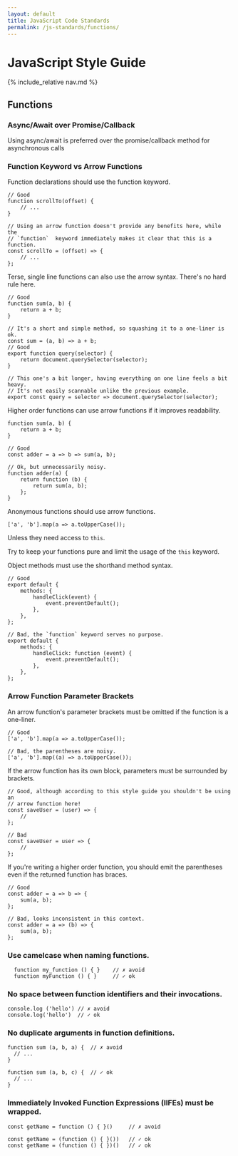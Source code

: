 ```yaml
---
layout: default
title: JavaScript Code Standards
permalink: /js-standards/functions/
---
```


# JavaScript Style Guide

{% include_relative nav.md %}

## Functions

### Async/Await over Promise/Callback

Using async/await is preferred over the promise/callback method for asynchronous calls

### Function Keyword vs Arrow Functions

Function declarations should use the function keyword.

```
// Good
function scrollTo(offset) {
    // ...
}

// Using an arrow function doesn't provide any benefits here, while the
// `function`  keyword immediately makes it clear that this is a function.
const scrollTo = (offset) => {
    // ...
};
```

Terse, single line functions can also use the arrow syntax. There's no hard rule here.

```
// Good
function sum(a, b) {
    return a + b;
}

// It's a short and simple method, so squashing it to a one-liner is ok.
const sum = (a, b) => a + b;
// Good
export function query(selector) {
    return document.querySelector(selector);
}

// This one's a bit longer, having everything on one line feels a bit heavy.
// It's not easily scannable unlike the previous example.
export const query = selector => document.querySelector(selector);
```

Higher order functions can use arrow functions if it improves readability.

```
function sum(a, b) {
    return a + b;
}

// Good
const adder = a => b => sum(a, b);

// Ok, but unnecessarily noisy.
function adder(a) {
    return function (b) {
        return sum(a, b);
    };
}
```

Anonymous functions should use arrow functions.

```
['a', 'b'].map(a => a.toUpperCase());
```

Unless they need access to `this`.

Try to keep your functions pure and limit the usage of the `this` keyword.

Object methods must use the shorthand method syntax.

```
// Good
export default {
    methods: {
        handleClick(event) {
            event.preventDefault();
        },
    },
};

// Bad, the `function` keyword serves no purpose.
export default {
    methods: {
        handleClick: function (event) {
            event.preventDefault();
        },
    },
};
```

### Arrow Function Parameter Brackets

An arrow function's parameter brackets must be omitted if the function is a one-liner.

```
// Good
['a', 'b'].map(a => a.toUpperCase());

// Bad, the parentheses are noisy.
['a', 'b'].map((a) => a.toUpperCase());
```

If the arrow function has its own block, parameters must be surrounded by brackets.

```
// Good, although according to this style guide you shouldn't be using an
// arrow function here!
const saveUser = (user) => {
    //
};

// Bad
const saveUser = user => {
    //
};
```

If you're writing a higher order function, you should emit the parentheses even if the returned function has braces.

```
// Good
const adder = a => b => {
    sum(a, b);
};

// Bad, looks inconsistent in this context.
const adder = a => (b) => {
    sum(a, b);
};
```

### Use camelcase when naming functions.

```
  function my_function () { }    // ✗ avoid 
  function myFunction () { }     // ✓ ok 
```

### No space between function identifiers and their invocations.

```
console.log ('hello') // ✗ avoid 
console.log('hello')  // ✓ ok 
```

### No duplicate arguments in function definitions.

```
function sum (a, b, a) {  // ✗ avoid 
  // ... 
}
 
function sum (a, b, c) {  // ✓ ok 
  // ... 
}
```

### Immediately Invoked Function Expressions (IIFEs) must be wrapped.

```
const getName = function () { }()     // ✗ avoid 
 
const getName = (function () { }())   // ✓ ok 
const getName = (function () { })()   // ✓ ok 
```
